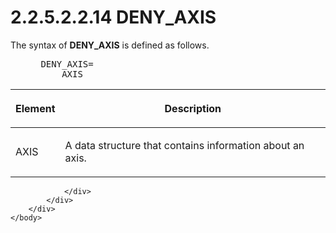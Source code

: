 <html dir="LTR" xmlns:mshelp="http://msdn.microsoft.com/mshelp" xmlns:ddue="http://ddue.schemas.microsoft.com/authoring/2003/5" xmlns:xlink="http://www.w3.org/1999/xlink" xmlns:tool="http://www.microsoft.com/tooltip">
    <head>
        <meta http-equiv="Content-Type" content="text/html; CHARSET=utf-8"></meta>
        <meta name="save" content="history"></meta>
        <title>2.2.5.2.2.14 DENY_AXIS</title>
        <xml>
            <mshelp:toctitle title="2.2.5.2.2.14 DENY_AXIS"></mshelp:toctitle>
            <mshelp:rltitle title="[MS-SSAS8]: DENY_AXIS"></mshelp:rltitle>
            <mshelp:keyword index="A" term="ed1fe8d2-c1dc-435d-903d-702a27fad266"></mshelp:keyword>
            <mshelp:attr name="DCSext.ContentType" value="open specification"></mshelp:attr>
            <mshelp:attr name="AssetID" value="ed1fe8d2-c1dc-435d-903d-702a27fad266"></mshelp:attr>
            <mshelp:attr name="TopicType" value="kbRef"></mshelp:attr>
            <mshelp:attr name="DCSext.Title" value="[MS-SSAS8]: DENY_AXIS" />
        </xml>
    </head>
    <body>
        <div id="header">
            <h1 class="heading">2.2.5.2.2.14 DENY_AXIS</h1>
        </div>
        <div id="mainSection">
            <div id="mainBody">
                <div id="allHistory" class="saveHistory"></div>
                <div id="sectionSection0" class="section" name="collapseableSection">
                    

<p>The syntax of <b>DENY_AXIS</b> is defined as
follows.           </p>

<dl>
<dd>
<div><pre> DENY_AXIS=
     AXIS
</pre></div>
</dd></dl>

<table>
 <thead>
  <tr>
   <th>
   <p>Element</p>
   </th>
   <th>
   <p>Description</p>
   </th>
  </tr>
 </thead>
 <tr>
  <td>
  <p>AXIS</p>
  </td>
  <td>
  <p>A data structure that contains information about an
  axis.</p>
  </td>
 </tr>
</table>

<p> </p>


                </div>
            </div>
        </div>
    </body>
</html>